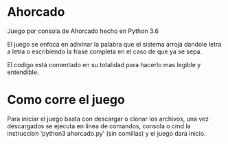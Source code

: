 # Ahorcado
Juego por consola de Ahorcado hecho en Python 3.6

El juego se enfoca en adivinar la palabra que el sistema arroja dandole letra
a letra o escribiendo la frase completa en el caso de que ya se sepa.

El codigo está comentado en su totalidad para hacerlo mas legible y entendible.

# Como corre el juego
Para iniciar el juego basta con descargar o clonar los archivos,
una vez descargados se ejecuta en linea de comandos, consola o cmd
la instruccion 'python3 ahorcado.py' (sin comillas) y el juego dara 
inicio. 
